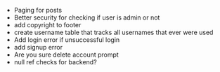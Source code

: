 - Paging for posts
- Better security for checking if user is admin or not
- add copyright to footer
- create username table that tracks all usernames that ever were used
- Add login error if unsuccessful login
- add signup error
- Are you sure delete account prompt
- null ref checks for backend?